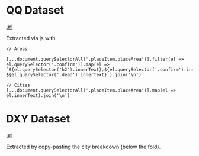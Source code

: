 
# QQ Dataset
[url](https://news.qq.com/zt2020/page/feiyan.htm?from=timeline&isappinstalled=0)

Extracted via js with
```
// Areas

[...document.querySelectorAll('.placeItem.placeArea')].filter(el => el.querySelector('.confirm')).map(el => `${el.querySelector('h2').innerText},${el.querySelector('.confirm').innerText},${el.querySelector('.heal').innerText}, ${el.querySelector('.dead').innerText}`).join('\n')

// Cities
[...document.querySelectorAll('.placeItem.placeArea')].map(el => el.innerText).join('\n')
```

# DXY Dataset
[url](https://ncov.dxy.cn/ncovh5/view/pneumonia)

Extracted by copy-pasting the city breakdown (below the fold).
